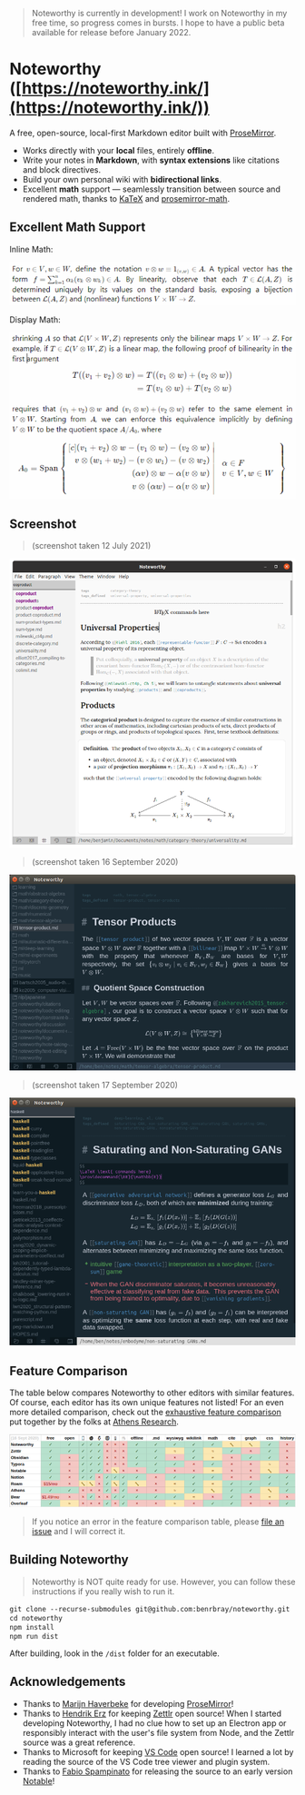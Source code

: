 > Noteworthy is currently in development!  I work on Noteworthy in my free time, so progress comes in bursts.  I hope to have a public beta available for release before January 2022.


# Noteworthy ([https://noteworthy.ink/](https://noteworthy.ink/))

A free, open-source, local-first Markdown editor built with [ProseMirror](https://prosemirror.net/).

* Works directly with your **local** files, entirely **offline**.
* Write your notes in **Markdown**, with **syntax extensions** like citations and block directives. 
* Build your own personal wiki with **bidirectional links**.
* Excellent **math** support — seamlessly transition between source and rendered math, thanks to [KaTeX](https://katex.org/) and [prosemirror-math](https://github.com/benrbray/prosemirror-math).

## Excellent Math Support

Inline Math:

![inline math](img/prosemirror-math_inline.gif)

Display Math:

![display math](img/prosemirror-math_display.gif)

## Screenshot

> (screenshot taken 12 July 2021)

![screenshot from 12 July 2021](img/noteworthy_12july2021.png)


> (screenshot taken 16 September 2020)

![screenshot from 16 September 2020](img/noteworthy_16sept2020.png)

> (screenshot taken 17 September 2020)

![screenshot from 17 September 2020](img/noteworthy_17sept2020.png)

## Feature Comparison

The table below compares Noteworthy to other editors with similar features.  Of course, each editor has its own unique features not listed!  For an even more detailed comparison, check out the [exhaustive feature comparison](https://www.notion.so/db13644f08144495ad9877f217a161a1?v=ff6777802811416ba08dc114e0b11837) put together by the folks at [Athens Research](https://github.com/athensresearch/athens).

![feature comparison](img/noteworthy-comparison_16sept2020.png)

> If you notice an error in the feature comparison table, please [file an issue](https://github.com/benrbray/noteworthy/issues/new/choose) and I will correct it.

## Building Noteworthy

> Noteworthy is NOT quite ready for use.  However, you can follow these instructions if you really wish to run it.

```
git clone --recurse-submodules git@github.com:benrbray/noteworthy.git
cd noteworthy
npm install
npm run dist
```

After building, look in the `/dist` folder for an executable.

## Acknowledgements

* Thanks to [Marijn Haverbeke](https://marijnhaverbeke.nl/) for developing [ProseMirror](https://prosemirror.net/)!
* Thanks to [Hendrik Erz](https://github.com/nathanlesage) for keeping [Zettlr](https://github.com/Zettlr/Zettlr) open source!  When I started developing Noteworthy, I had no clue how to set up an Electron app or responsibly interact with the user's file system from Node, and the Zettlr source was a great reference.
* Thanks to Microsoft for keeping [VS Code](https://github.com/Microsoft/vscode) open source!  I learned a lot by reading the source of the VS Code tree viewer and plugin system.
* Thanks to [Fabio Spampinato](https://fabiospampinato.com/) for releasing the source to an early version [Notable](https://github.com/notable/notable)!